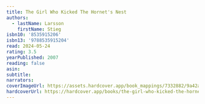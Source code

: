 ```yaml
---
title: The Girl Who Kicked The Hornet's Nest
authors:
  - lastName: Larsson
    firstName: Stieg
isbn10: '8535915206'
isbn13: '9788535915204'
read: 2024-05-24
rating: 3.5
yearPublished: 2007
reading: false
asin:
subtitle:
narrators:
coverImageUrl: https://assets.hardcover.app/book_mappings/7332882/9a42a57b3d3bc0b88bb57069767caa2ba55bf2c6.jpeg
hardcoverUrl: https://hardcover.app/books/the-girl-who-kicked-the-hornets-nest-9f685be0-bfdd-4031-8b74-6a6930893290/editions/30401479
---
```

